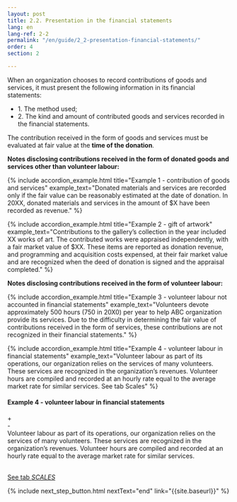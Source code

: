 ```yaml
---
layout: post
title: 2.2. Presentation in the financial statements
lang: en
lang-ref: 2-2
permalink: "/en/guide/2_2-presentation-financial-statements/"
order: 4
section: 2

---
```

When an organization chooses to record contributions of goods and services, it must present the following information in its financial statements:
<ul class="textlist">
<li>1. The method used;</li>

<li>2. The kind and amount of contributed goods and services recorded in the financial statements.</li>
</ul>

The contribution received in the form of goods and services must be evaluated at fair value at the **time of the donation**.

**Notes disclosing contributions received in the form of donated goods and services other than volunteer labour:**

{% include accordion_example.html
title="Example 1 - contribution of goods and services"
example_text="Donated materials and services are recorded only if the fair value can be reasonably estimated at the date of donation. In 20XX, donated materials and services in the amount of $X have been recorded as revenue."
%}

{% include accordion_example.html
title="Example 2 - gift of artwork"
example_text="Contributions to the gallery’s collection in the year included XX works of art. The contributed works were appraised independently, with a fair market value of $XX. These items are reported as donation revenue, and programming and acquisition costs expensed, at their fair market value and are recognized when the deed of donation is signed and the appraisal completed."
%}

**Notes disclosing contributions received in the form of volunteer labour:**

{% include accordion_example.html
title="Example 3 - volunteer labour not accounted in financial statements"
example_text="Volunteers devote approximately 500 hours (750 in 20X0) per year to help ABC organization provide its services. Due to the difficulty in determining the fair value of contributions received in the form of services, these contributions are not recognized in their financial statements."
%}

{% include accordion_example.html
title="Example 4 - volunteer labour in financial statements"
example_text="Volunteer labour as part of its operations, our organization relies on the services of many volunteers. These services are recognized in the organization’s revenues. Volunteer hours are compiled and recorded at an hourly rate equal to the average market rate for similar services.
See tab Scales"
%}

<div class="outer-accordion-wrapper"> <div class="example-text-wrapper"> <h4 class="include-title"><strong>Example 4 - volunteer labour in financial statements</strong></h4> <div class="close">+</div> <div class="open">-</div> </div> <div class="example-wrapper"> Volunteer labour as part of its operations, our organization relies on the services of many volunteers. These services are recognized in the organization’s revenues. Volunteer hours are compiled and recorded at an hourly rate equal to the average market rate for similar services.<br/><br/>

<a class="toolkit" href="{{ site.baseurl }}/en/toolkit/scales/" title="Scales">See tab <em>SCALES</em></a> 
  </div></div>

{% include next_step_button.html nextText="end" link="{{site.baseurl}}" %}